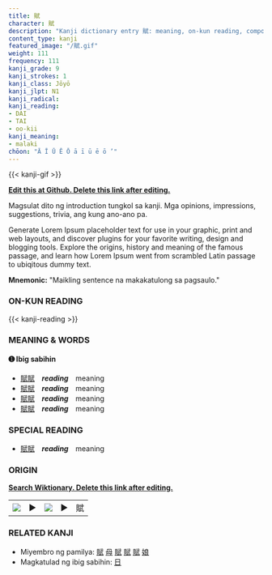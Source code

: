 ```yaml
---
title: 賦
character: 賦
description: "Kanji dictionary entry 賦: meaning, on-kun reading, compounds, origin, related kanji"
content_type: kanji
featured_image: "/賦.gif"
weight: 111
frequency: 111
kanji_grade: 9
kanji_strokes: 1
kanji_class: Jōyō
kanji_jlpt: N1
kanji_radical: 
kanji_reading: 
- DAI
- TAI
- oo-kii
kanji_meaning:
- malaki
chōon: "Ā Ī Ū Ē Ō ā ī ū ē ō ’"
---
```

[//]: # (Don't edit the line below. Kanji animated GIF code is automatically generated.)
{{< kanji-gif >}}

[//]: # (Edit below this line.)

**[Edit this at Github. Delete this link after editing.](https://github.com/tim0g/tim/tree/main/content/kanji/賦/index.md)**

Magsulat dito ng introduction tungkol sa kanji. Mga opinions, impressions, suggestions, trivia, ang kung ano-ano pa.

Generate Lorem Ipsum placeholder text for use in your graphic, print and web layouts, and discover plugins for your favorite writing, design and blogging tools. Explore the origins, history and meaning of the famous passage, and learn how Lorem Ipsum went from scrambled Latin passage to ubiqitous dummy text.
 
**Mnemonic:** "Maikling sentence na makakatulong sa pagsaulo."

### ON-KUN READING

[//]: # (Don't edit the line below. ON-KUN READING code is automatically generated.)
{{< kanji-reading >}}

### MEANING & WORDS

#### ➊ **Ibig sabihin**
  - [賦](../賦)[賦](../賦)　***reading***　meaning
  - [賦](../賦)[賦](../賦)　***reading***　meaning
  - [賦](../賦)[賦](../賦)　***reading***　meaning
  - [賦](../賦)[賦](../賦)　***reading***　meaning

### SPECIAL READING
  - [賦](../賦)[賦](../賦)　***reading***　meaning

### ORIGIN

**[Search Wiktionary. Delete this link after editing.](https://wiktionary.org/wiki/賦)**
<table class="kanji-table"><tr><td>
<img src="60px-賦-bronze.svg.png">
</td><td>▶</td><td>
<img src="60px-賦-oracle.svg.png">
</td><td>▶</td>
<td class="kanji-origin">賦</td>
</tr></table>

### RELATED KANJI
- Miyembro ng pamilya: [賦](../賦) [母](../母) [賦](../賦) [賦](../賦) [賦](../賦) [娘](../娘)
- Magkatulad ng ibig sabihin: [日](../日)
